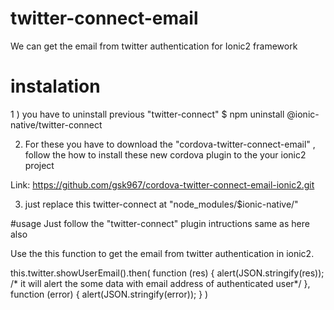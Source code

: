 # twitter-connect-email
We can get the email from twitter authentication for Ionic2 framework

# instalation
1 ) you have to uninstall previous "twitter-connect"
 $ npm uninstall @ionic-native/twitter-connect

2) For these you have to download the "cordova-twitter-connect-email" , follow the how to install these new cordova plugin to the your ionic2 project 

Link: https://github.com/gsk967/cordova-twitter-connect-email-ionic2.git

3) just replace this twitter-connect at "node_modules/$ionic-native/"

#usage
Just follow the "twitter-connect" plugin intructions same as here also

Use the this function to get the email from twitter authentication in ionic2.


this.twitter.showUserEmail().then(
			function (res) {
				alert(JSON.stringify(res));
        /* it will alert the some data with email address of authenticated user*/
			},
			function (error) {
				alert(JSON.stringify(error));
			}
		)
